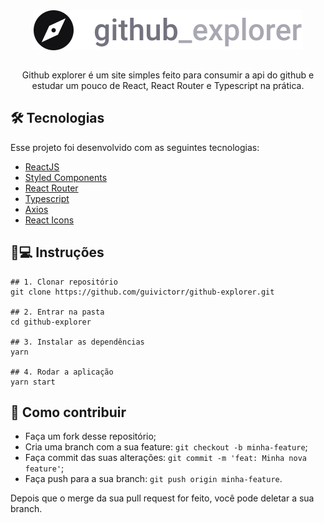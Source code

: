 <div align='center'><img src="./src/assets/logo.svg" align='center'/></div><br>

<p align='center'>Github explorer é um site simples feito para consumir a api do github e estudar um pouco de React, React Router e Typescript na prática.</p>

## 🛠 Tecnologias

Esse projeto foi desenvolvido com as seguintes tecnologias:

- [ReactJS](https://pt-br.reactjs.org)
- [Styled Components](https://styled-components.com)
- [React Router](https://reactrouter.com/)
- [Typescript](https://typescriptlang.org/)
- [Axios](https://github.com/axios/axios)
- [React Icons](https://react-icons.github.io/react-icons/)

## 📱💻 Instruções

```
## 1. Clonar repositório
git clone https://github.com/guivictorr/github-explorer.git

## 2. Entrar na pasta
cd github-explorer

## 3. Instalar as dependências
yarn

## 4. Rodar a aplicação
yarn start
```

## 🤔 Como contribuir

- Faça um fork desse repositório;
- Cria uma branch com a sua feature: `git checkout -b minha-feature`;
- Faça commit das suas alterações: `git commit -m 'feat: Minha nova feature'`;
- Faça push para a sua branch: `git push origin minha-feature`.

Depois que o merge da sua pull request for feito, você pode deletar a sua branch.
